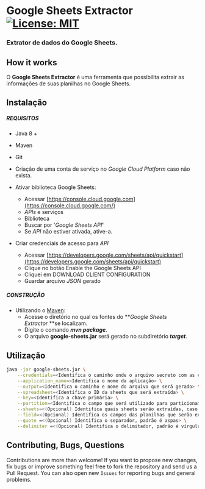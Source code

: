 # Google Sheets Extractor [![License: MIT](https://img.shields.io/badge/License-MIT-yellow.svg)](https://opensource.org/licenses/MIT)
### Extrator de dados do Google Sheets. 

## How it works

O **Google Sheets Extractor** é uma ferramenta que possibilita extrair as informações de suas planilhas no Google Sheets.

## Instalação

##### REQUISITOS

- Java 8 +
- Maven
- Git
- Criação de uma conta de serviço no _Google Cloud Platform_ caso não exista.
- Ativar biblioteca Google Sheets:
    - Acessar [https://console.cloud.google.com](https://console.cloud.google.com/)
    - _APIs_ e serviços
    - Biblioteca
    - Buscar por '_Google Sheets API_**'**
    - Se _API_ não estiver ativada, ative-a.

- Criar credenciais de acesso para _API_
    - Acessar [https://developers.google.com/sheets/api/quickstart](https://developers.google.com/sheets/api/quickstart)
    - Clique no botão Enable the Google Sheets API
    - Cliquei em DOWNLOAD CLIENT CONFIGURATION
    - Guardar arquivo _JSON_ gerado

##### CONSTRUÇÃO

- Utilizando o [Maven](https://maven.apache.org/): 
    - Acesse o diretório no qual os fontes do **_Google Sheets Extractor_ **se localizam.
    - Digite o comando _**mvn package**_.
    - O arquivo **google-sheets.jar** será gerado no subdiretório **_target_**.

## Utilização

```bash
java -jar google-sheets.jar \
	--credentials=<Identifica o caminho onde o arquivo secreto com as credenciais está localizado> \
	--application_name=<Identifica o nome da aplicação> \
	--output=<Identifica o caminho e nome do arquivo que será gerado> \
	--spreadsheet=<Identifica o ID da sheets que será extraída> \
	--key=<Identifica a chave primária> \
	--partition=<Identifica o campo que será utilizado para particionamento dos dados> \
	--sheets=<(Opcional) Identifica quais sheets serão extraídas, caso não seja informado extrairá todas as planilhas> \
	--field=<(Opcional) Identifica os campos das planilhas que serão extraídos, senão for informado extrairá todos os campos> \
	--quote =<(Opcional) Identifica o separador, padrão é aspas> \
	--delimiter =<(Opcional) Identifica o delimitador, padrão é vírgula>
```

## Contributing, Bugs, Questions
Contributions are more than welcome! If you want to propose new changes, fix bugs or improve something feel free to fork the repository and send us a Pull Request. You can also open new `Issues` for reporting bugs and general problems.
